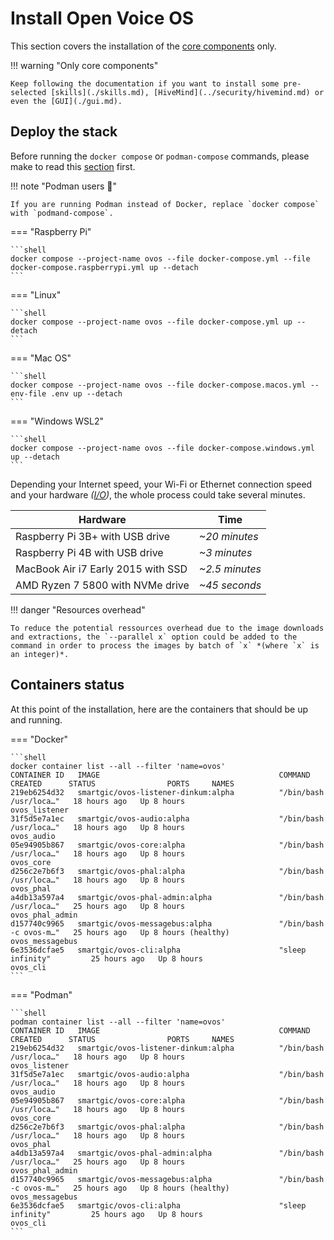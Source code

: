 # Install Open Voice OS

This section covers the installation of the [core components](../../../about/glossary/components.md) only.

!!! warning "Only core components"

    Keep following the documentation if you want to install some pre-selected [skills](./skills.md), [HiveMind](../security/hivemind.md) or even the [GUI](./gui.md).

## Deploy the stack

Before running the `docker compose` or `podman-compose` commands, please make to read this [section](../prerequisites/engine.md) first.


!!! note "Podman users :muscle:"

    If you are running Podman instead of Docker, replace `docker compose` with `podmand-compose`.

=== "Raspberry Pi"

    ```shell
    docker compose --project-name ovos --file docker-compose.yml --file docker-compose.raspberrypi.yml up --detach
    ```

=== "Linux"

    ```shell
    docker compose --project-name ovos --file docker-compose.yml up --detach
    ```

=== "Mac OS"

    ```shell
    docker compose --project-name ovos --file docker-compose.macos.yml --env-file .env up --detach
    ```

=== "Windows WSL2"

    ```shell
    docker compose --project-name ovos --file docker-compose.windows.yml up --detach
    ```

Depending your Internet speed, your Wi-Fi or Ethernet connection speed and your hardware *([I/O](https://en.wikipedia.org/wiki/Input/output))*, the whole process could take several minutes.

| Hardware                           | Time           |
| ---------------------------------- | -------------- |
| Raspberry Pi 3B+ with USB drive    | *~20 minutes*  |
| Raspberry Pi 4B with USB drive     | *~3 minutes*   |
| MacBook Air i7 Early 2015 with SSD | *~2.5 minutes* |
| AMD Ryzen 7 5800 with NVMe drive   | *~45 seconds*  |

!!! danger "Resources overhead"

    To reduce the potential ressources overhead due to the image downloads and extractions, the `--parallel x` option could be added to the command in order to process the images by batch of `x` *(where `x` is an integer)*.

## Containers status

At this point of the installation, here are the containers that should be up and running.

=== "Docker"

    ```shell
    docker container list --all --filter 'name=ovos'
    CONTAINER ID   IMAGE                                        COMMAND                  CREATED      STATUS                PORTS     NAMES
    219eb6254d32   smartgic/ovos-listener-dinkum:alpha          "/bin/bash /usr/loca…"   18 hours ago   Up 8 hours                       ovos_listener
    31f5d5e7a1ec   smartgic/ovos-audio:alpha                    "/bin/bash /usr/loca…"   18 hours ago   Up 8 hours                       ovos_audio
    05e94905b867   smartgic/ovos-core:alpha                     "/bin/bash /usr/loca…"   18 hours ago   Up 8 hours                       ovos_core
    d256c2e7b6f3   smartgic/ovos-phal:alpha                     "/bin/bash /usr/loca…"   18 hours ago   Up 8 hours                       ovos_phal
    a4db13a597a4   smartgic/ovos-phal-admin:alpha               "/bin/bash /usr/loca…"   25 hours ago   Up 8 hours                       ovos_phal_admin
    d157740c9965   smartgic/ovos-messagebus:alpha               "/bin/bash -c ovos-m…"   25 hours ago   Up 8 hours (healthy)             ovos_messagebus
    6e3536dcfae5   smartgic/ovos-cli:alpha                      "sleep infinity"         25 hours ago   Up 8 hours                       ovos_cli
    ```

=== "Podman"

    ```shell
    podman container list --all --filter 'name=ovos'
    CONTAINER ID   IMAGE                                        COMMAND                  CREATED      STATUS                PORTS     NAMES
    219eb6254d32   smartgic/ovos-listener-dinkum:alpha          "/bin/bash /usr/loca…"   18 hours ago   Up 8 hours                       ovos_listener
    31f5d5e7a1ec   smartgic/ovos-audio:alpha                    "/bin/bash /usr/loca…"   18 hours ago   Up 8 hours                       ovos_audio
    05e94905b867   smartgic/ovos-core:alpha                     "/bin/bash /usr/loca…"   18 hours ago   Up 8 hours                       ovos_core
    d256c2e7b6f3   smartgic/ovos-phal:alpha                     "/bin/bash /usr/loca…"   18 hours ago   Up 8 hours                       ovos_phal
    a4db13a597a4   smartgic/ovos-phal-admin:alpha               "/bin/bash /usr/loca…"   25 hours ago   Up 8 hours                       ovos_phal_admin
    d157740c9965   smartgic/ovos-messagebus:alpha               "/bin/bash -c ovos-m…"   25 hours ago   Up 8 hours (healthy)             ovos_messagebus
    6e3536dcfae5   smartgic/ovos-cli:alpha                      "sleep infinity"         25 hours ago   Up 8 hours                       ovos_cli
    ```
